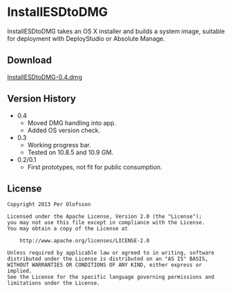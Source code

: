 InstallESDtoDMG
===============

InstallESDtoDMG takes an OS X installer and builds a system image, suitable for deployment with DeployStudio or Absolute Manage.


Download
--------

[InstallESDtoDMG-0.4.dmg](https://www.dropbox.com/s/m0xzjcjwkoivypy/InstallESDtoDMG-0.4.dmg)


Version History
---------------

* 0.4
    * Moved DMG handling into app.
    * Added OS version check.
* 0.3
	* Working progress bar.
	* Tested on 10.8.5 and 10.9 GM.
* 0.2/0.1
	* First prototypes, not fit for public consumption.


License
-------

    Copyright 2013 Per Olofsson
    
    Licensed under the Apache License, Version 2.0 (the "License");
    you may not use this file except in compliance with the License.
    You may obtain a copy of the License at
    
        http://www.apache.org/licenses/LICENSE-2.0
    
    Unless required by applicable law or agreed to in writing, software
    distributed under the License is distributed on an "AS IS" BASIS,
    WITHOUT WARRANTIES OR CONDITIONS OF ANY KIND, either express or implied.
    See the License for the specific language governing permissions and
    limitations under the License.
